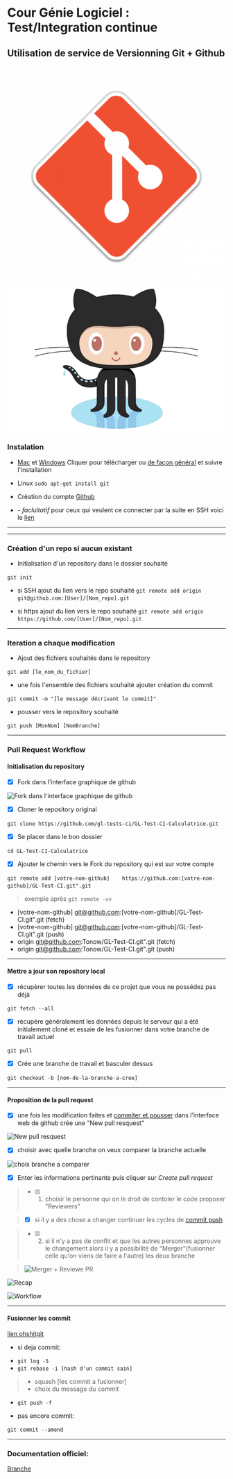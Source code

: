 # Cour Génie Logiciel : Test/Integration continue
## Utilisation de service de Versionning Git + Github

![Git](https://github.com/gl-tests-ci/Git_Github/blob/master/images/git.png)       ![Github](https://github.com/gl-tests-ci/Git_Github/blob/master/images/github.png)

### Instalation

* [Mac](https://git-scm.com/download/mac) et [Windows](http://gitforwindows.org/)
Cliquer pour télécharger ou [de façon général](https://git-scm.com/downloads) et suivre l'installation

* Linux ```sudo apt-get install git```

* Création du compte [Github](https://github.com/)

* *- faclultatif* pour ceux qui veulent ce connecter par la suite en SSH voici le [lien](https://help.github.com/articles/connecting-to-github-with-ssh/)

----
----

### Création d'un repo si aucun existant

* Initialisation d'un repository dans le dossier souhaité

```git init```

* si SSH ajout du lien vers le repo souhaité
```git remote add origin git@github.com:[User]/[Nom_repo].git```

* si https ajout du lien vers le repo souhaité
```git remote add origin https://github.com/[User]/[Nom_repo].git```

-----


### Iteration a chaque modification

* Ajout des fichiers souhaités dans le repository

```git add [le_nom_du_fichier]```

* une fois l'ensemble des fichiers souhaité ajouter création du commit

```git commit -m "[le message décrivant le commit]"```

* pousser vers le repository souhaité

```git push [MonNom] [NomBranche]```

----


### Pull Request Workflow

#### Initialisation du repository

- [x] Fork dans l'interface graphique de github

![Fork dans l'interface graphique de github](https://github.com/gl-tests-ci/Git_Github/blob/master/images/Fork1.png)

- [x] Cloner le repository original

```git clone https://github.com/gl-tests-ci/GL-Test-CI-Calculatrice.git```

- [x] Se placer dans le bon dossier

```cd GL-Test-CI-Calculatrice```

- [x] Ajouter le chemin vers le Fork du repository qui est sur votre compte

```git remote add [votre-nom-github] 	https://github.com:[votre-nom-github]/GL-Test-CI.git".git```

> exemple après  ```git remote -vv```
* [votre-nom-github]	git@github.com:[votre-nom-github]/GL-Test-CI.git".git (fetch)
* [votre-nom-github] git@github.com:[votre-nom-github]/GL-Test-CI.git".git (push)
* origin	git@github.com:Tonow/GL-Test-CI.git".git (fetch)
* origin	git@github.com:Tonow/GL-Test-CI.git".git (push)

----

#### Mettre a jour son repository local

- [x] récupèrer toutes les données de ce projet que vous ne possédez pas déjà

```git fetch --all```

- [x]  récupère généralement les données depuis le serveur qui a été initialement cloné et essaie de les fusionner dans votre branche de travail actuel

```git pull```

- [x] Crée une branche de travail et basculer dessus

```git checkout -b [nom-de-la-branche-a-cree]```

----

#### Proposition de la pull request

- [x] une fois les modification faites et [commiter et pousser](https://github.com/gl-tests-ci/Git_Github#iteration-a-chaque-modification) dans l'interface web de github crée une "New pull resquest"

![New pull resquest](https://github.com/gl-tests-ci/Git_Github/blob/master/images/PR1.png)

- [x] choisir avec quelle branche on veux comparer la branche actuelle

![choix branche a comparer](https://github.com/gl-tests-ci/Git_Github/blob/master/images/PR2.png)

- [x] Enter les informations pertinante puis cliquer sur _Create pull request_


> - [x] 1. choisir le personne qui on le droit de contoler le code proposer "Reviewers"

> - [x] si il y a des chose a changer continuer les cycles de [commit push](https://github.com/gl-tests-ci/Git_Github#iteration-a-chaque-modification)

> - [x] 2. si il n'y a pas de conflit et que les autres personnes approuve le changement alors il y a possibilité de "Merger"(fusionner celle qu'on viens de faire a l'autre) les deux branche

> ![Merger + Reviewe PR](https://github.com/gl-tests-ci/Git_Github/blob/master/images/PR3.png)


![Recap](https://github.com/gl-tests-ci/Git_Github/blob/master/images/pull-request.png)

![Workflow](https://github.com/gl-tests-ci/Git_Github/blob/master/images/branching.png)


----


#### Fusionner les commit
[lien ohshitgit](http://ohshitgit.com/)

- si deja commit:
 * ```git log -5```
 * ```git rebase -i [hash d'un commit sain] ```
>  - squash [les commit a fusionner]
>  - choix du message du commit
 - ```git push -f```


- pas encore commit:

```git commit --amend```

----


### Documentation officiel:

[Branche](https://git-scm.com/book/fr/v1/Les-bases-de-Git-Travailler-avec-des-d%C3%A9p%C3%B4ts-distants)
